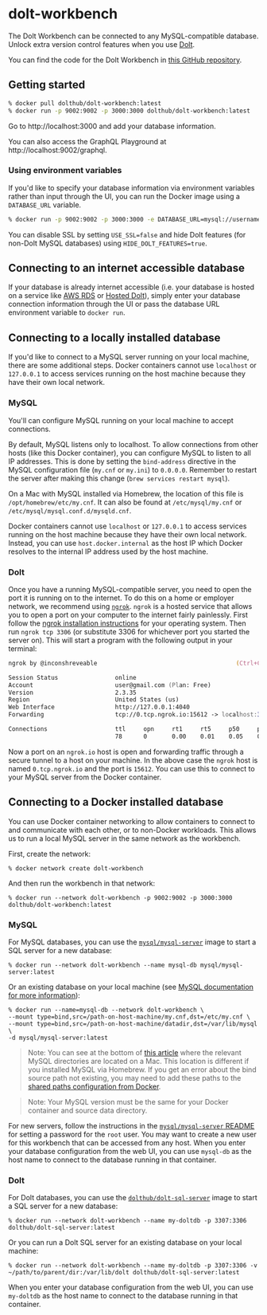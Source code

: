 # dolt-workbench

The Dolt Workbench can be connected to any MySQL-compatible database. Unlock extra version control features when you use [Dolt](https://doltdb.com).

You can find the code for the Dolt Workbench in [this GitHub repository](https://github.com/dolthub/dolt-workbench).

## Getting started

```zsh
% docker pull dolthub/dolt-workbench:latest
% docker run -p 9002:9002 -p 3000:3000 dolthub/dolt-workbench:latest
```

Go to http://localhost:3000 and add your database information.

You can also access the GraphQL Playground at http://localhost:9002/graphql.

### Using environment variables

If you'd like to specify your database information via environment variables rather than input through the UI, you can run the Docker image using a `DATABASE_URL` variable.

```zsh
% docker run -p 9002:9002 -p 3000:3000 -e DATABASE_URL=mysql://username:password@host/defaultdb dolthub/dolt-workbench:latest
```

You can disable SSL by setting `USE_SSL=false` and hide Dolt features (for non-Dolt MySQL databases) using `HIDE_DOLT_FEATURES=true`.

## Connecting to an internet accessible database

If your database is already internet accessible (i.e. your database is hosted on a service like [AWS RDS](https://aws.amazon.com/rds/) or [Hosted Dolt](https://hosted.doltdb.com)), simply enter your database connection information through the UI or pass the database URL environment variable to `docker run`.

## Connecting to a locally installed database

If you'd like to connect to a MySQL server running on your local machine, there are some additional steps. Docker containers cannot use `localhost` or `127.0.0.1` to access services running on the host machine because they have their own local network.

### MySQL

You'll can configure MySQL running on your local machine to accept connections.

By default, MySQL listens only to localhost. To allow connections from other hosts (like this Docker container), you can configure MySQL to listen to all IP addresses. This is done by setting the `bind-address` directive in the MySQL configuration file (`my.cnf` or `my.ini`) to `0.0.0.0`. Remember to restart the server after making this change (`brew services restart mysql`).

On a Mac with MySQL installed via Homebrew, the location of this file is `/opt/homebrew/etc/my.cnf`. It can also be found at `/etc/mysql/my.cnf` or `/etc/mysql/mysql.conf.d/mysqld.cnf`.

Docker containers cannot use `localhost` or `127.0.0.1` to access services running on the host machine because they have their own local network. Instead, you can use `host.docker.internal` as the host IP which Docker resolves to the internal IP address used by the host machine.

### Dolt

Once you have a running MySQL-compatible server, you need to open the port it is running on to the internet. To do this on a home or employer network, we recommend using [`ngrok`](https://ngrok.com/). `ngrok` is a hosted service that allows you to open a port on your computer to the internet fairly painlessly. First follow the [ngrok installation instructions](https://dashboard.ngrok.com/get-started/setup) for your operating system. Then run `ngrok tcp 3306` (or substitute 3306 for whichever port you started the server on). This will start a program with the following output in your terminal:

```zsh
ngrok by @inconshreveable                                       (Ctrl+C to quit)

Session Status                online
Account                       user@gmail.com (Plan: Free)
Version                       2.3.35
Region                        United States (us)
Web Interface                 http://127.0.0.1:4040
Forwarding                    tcp://0.tcp.ngrok.io:15612 -> localhost:3306

Connections                   ttl     opn     rt1     rt5     p50     p90
                              78      0       0.00    0.01    0.05    0.40
```

Now a port on an `ngrok.io` host is open and forwarding traffic through a secure tunnel to a host on your machine. In the above case the `ngrok` host is named `0.tcp.ngrok.io` and the port is `15612`. You can use this to connect to your MySQL server from the Docker container.

## Connecting to a Docker installed database

You can use Docker container networking to allow containers to connect to and communicate with each other, or to non-Docker workloads. This allows us to run a local MySQL server in the same network as the workbench.

First, create the network:

```
% docker network create dolt-workbench
```

And then run the workbench in that network:

```
% docker run --network dolt-workbench -p 9002:9002 -p 3000:3000 dolthub/dolt-workbench:latest
```

### MySQL

For MySQL databases, you can use the [`mysql/mysql-server`](https://hub.docker.com/r/mysql/mysql-server/) image to start a SQL server for a new database:

```
% docker run --network dolt-workbench --name mysql-db mysql/mysql-server:latest
```

Or an existing database on your local machine (see [MySQL documentation for more information](https://dev.mysql.com/doc/refman/8.0/en/docker-mysql-more-topics.html#docker-persisting-data-configuration)):

```
% docker run --name=mysql-db --network dolt-workbench \
--mount type=bind,src=/path-on-host-machine/my.cnf,dst=/etc/my.cnf \
--mount type=bind,src=/path-on-host-machine/datadir,dst=/var/lib/mysql \
-d mysql/mysql-server:latest
```

> Note: You can see at the bottom of [this article](https://dev.mysql.com/doc/refman/8.0/en/macos-installation-pkg.html) where the relevant MySQL directories are located on a Mac. This location is different if you installed MySQL via Homebrew. If you get an error about the bind source path not existing, you may need to add these paths to the [shared paths configuration from Docker](https://docs.docker.com/desktop/settings/mac/#file-sharing).

> Note: Your MySQL version must be the same for your Docker container and source data directory.

For new servers, follow the instructions in the [`mysql/mysql-server` README](https://hub.docker.com/r/mysql/mysql-server/) for setting a password for the `root` user. You may want to create a new user for this workbench that can be accessed from any host. When you enter your database configuration from the web UI, you can use `mysql-db` as the host name to connect to the database running in that container.

### Dolt

For Dolt databases, you can use the [`dolthub/dolt-sql-server`](https://hub.docker.com/repository/docker/dolthub/dolt-sql-server/general) image to start a SQL server for a new database:

```
% docker run --network dolt-workbench --name my-doltdb -p 3307:3306 dolthub/dolt-sql-server:latest
```

Or you can run a Dolt SQL server for an existing database on your local machine:

```
% docker run --network dolt-workbench --name my-doltdb -p 3307:3306 -v ~/path/to/parent/dir:/var/lib/dolt dolthub/dolt-sql-server:latest
```

When you enter your database configuration from the web UI, you can use `my-doltdb` as the host name to connect to the database running in that container.
